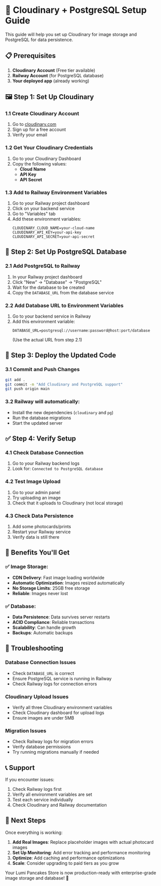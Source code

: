 # 🚀 Cloudinary + PostgreSQL Setup Guide

This guide will help you set up Cloudinary for image storage and PostgreSQL for data persistence.

## 📋 Prerequisites

1. **Cloudinary Account** (Free tier available)
2. **Railway Account** (for PostgreSQL database)
3. **Your deployed app** (already working)

## 🖼️ Step 1: Set Up Cloudinary

### 1.1 Create Cloudinary Account
1. Go to [cloudinary.com](https://cloudinary.com)
2. Sign up for a free account
3. Verify your email

### 1.2 Get Your Cloudinary Credentials
1. Go to your Cloudinary Dashboard
2. Copy the following values:
   - **Cloud Name**
   - **API Key**
   - **API Secret**

### 1.3 Add to Railway Environment Variables
1. Go to your Railway project dashboard
2. Click on your backend service
3. Go to "Variables" tab
4. Add these environment variables:
   ```
   CLOUDINARY_CLOUD_NAME=your-cloud-name
   CLOUDINARY_API_KEY=your-api-key
   CLOUDINARY_API_SECRET=your-api-secret
   ```

## 💾 Step 2: Set Up PostgreSQL Database

### 2.1 Add PostgreSQL to Railway
1. In your Railway project dashboard
2. Click "New" → "Database" → "PostgreSQL"
3. Wait for the database to be created
4. Copy the `DATABASE_URL` from the database service

### 2.2 Add Database URL to Environment Variables
1. Go to your backend service in Railway
2. Add this environment variable:
   ```
   DATABASE_URL=postgresql://username:password@host:port/database
   ```
   (Use the actual URL from step 2.1)

## 🔧 Step 3: Deploy the Updated Code

### 3.1 Commit and Push Changes
```bash
git add .
git commit -m "Add Cloudinary and PostgreSQL support"
git push origin main
```

### 3.2 Railway will automatically:
- Install the new dependencies (`cloudinary` and `pg`)
- Run the database migrations
- Start the updated server

## ✅ Step 4: Verify Setup

### 4.1 Check Database Connection
1. Go to your Railway backend logs
2. Look for: `Connected to PostgreSQL database`

### 4.2 Test Image Upload
1. Go to your admin panel
2. Try uploading an image
3. Check that it uploads to Cloudinary (not local storage)

### 4.3 Check Data Persistence
1. Add some photocards/prints
2. Restart your Railway service
3. Verify data is still there

## 🎯 Benefits You'll Get

### ✅ **Image Storage:**
- **CDN Delivery**: Fast image loading worldwide
- **Automatic Optimization**: Images resized automatically
- **No Storage Limits**: 25GB free storage
- **Reliable**: Images never lost

### ✅ **Database:**
- **Data Persistence**: Data survives server restarts
- **ACID Compliance**: Reliable transactions
- **Scalability**: Can handle growth
- **Backups**: Automatic backups

## 🔧 Troubleshooting

### Database Connection Issues
- Check `DATABASE_URL` is correct
- Ensure PostgreSQL service is running in Railway
- Check Railway logs for connection errors

### Cloudinary Upload Issues
- Verify all three Cloudinary environment variables
- Check Cloudinary dashboard for upload logs
- Ensure images are under 5MB

### Migration Issues
- Check Railway logs for migration errors
- Verify database permissions
- Try running migrations manually if needed

## 📞 Support

If you encounter issues:
1. Check Railway logs first
2. Verify all environment variables are set
3. Test each service individually
4. Check Cloudinary and Railway documentation

## 🎉 Next Steps

Once everything is working:
1. **Add Real Images**: Replace placeholder images with actual photocard images
2. **Set Up Monitoring**: Add error tracking and performance monitoring
3. **Optimize**: Add caching and performance optimizations
4. **Scale**: Consider upgrading to paid tiers as you grow

Your Lumi Pancakes Store is now production-ready with enterprise-grade image storage and database! 🚀

